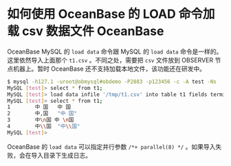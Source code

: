 # 如何使用 OceanBase 的 LOAD 命令加载 csv 数据文件 OceanBase 

OceanBase MySQL 的 `load data` 命令跟 MySQL 的 `load data` 命令是一样的。这里依然导入上面那个 `t1.csv` 。不同之处，需要把 `csv` 文件放到 OBSERVER 节点机器上。暂时 OceanBase 还不支持加载本地文件，该功能还在研发中。

```bash
$ mysql -h127.1 -uroot@obmysql#obdemo -P2883 -p123456 -c -A test -Ns
MySQL [test]> select * from t1;
MySQL [test]> load data infile '/tmp/t1.csv' into table t1 fields terminated by ',' enclosed by '"' lines terminated by '\n' ;
MySQL [test]> select * from t1;
1        中 国   中 国
2        中,国   "中 国"
3        中\n国 中 \n国
4        中\\国  "中\\国"
MySQL [test]>
```

OceanBase 的 `load data` 可以指定并行参数 `/*+ parallel(8) */` 。如果导入失败，会在导入目录下生成日志。
